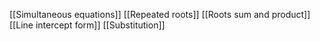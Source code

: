 [[Simultaneous equations]]
[[Repeated roots]]
[[Roots sum and product]]
[[Line intercept form]]
[[Substitution]]